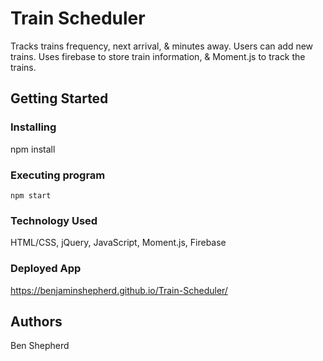 # Train Scheduler

Tracks trains frequency, next arrival, & minutes away. Users can add new trains.
Uses firebase to store train information, & Moment.js to track the trains.

## Getting Started


### Installing

npm install 

### Executing program


```
npm start
```
### Technology Used

HTML/CSS, jQuery, JavaScript, Moment.js, Firebase

### Deployed App

https://benjaminshepherd.github.io/Train-Scheduler/



## Authors

Ben Shepherd
